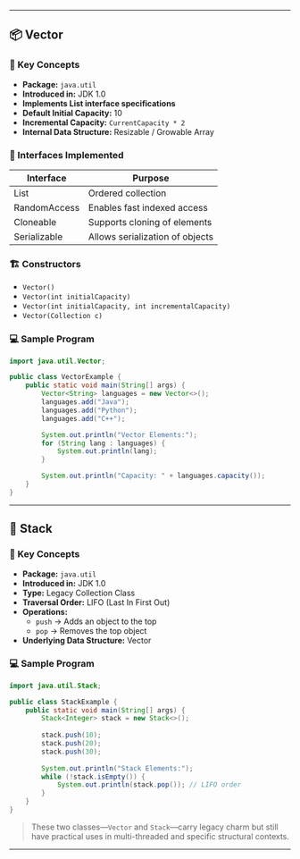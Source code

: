 
---

## 📦 **Vector**

### 🧠 Key Concepts
- **Package:** `java.util`
- **Introduced in:** JDK 1.0
- **Implements List interface specifications**
- **Default Initial Capacity:** 10
- **Incremental Capacity:** `CurrentCapacity * 2`
- **Internal Data Structure:** Resizable / Growable Array

### 🤝 Interfaces Implemented
| Interface      | Purpose                                    |
|----------------|---------------------------------------------|
| List           | Ordered collection                         |
| RandomAccess   | Enables fast indexed access                |
| Cloneable      | Supports cloning of elements               |
| Serializable   | Allows serialization of objects            |

### 🏗️ Constructors
- `Vector()`
- `Vector(int initialCapacity)`
- `Vector(int initialCapacity, int incrementalCapacity)`
- `Vector(Collection c)`

### 💻 Sample Program
```java
import java.util.Vector;

public class VectorExample {
    public static void main(String[] args) {
        Vector<String> languages = new Vector<>();
        languages.add("Java");
        languages.add("Python");
        languages.add("C++");

        System.out.println("Vector Elements:");
        for (String lang : languages) {
            System.out.println(lang);
        }

        System.out.println("Capacity: " + languages.capacity());
    }
}
```

---

## 🧱 **Stack**

### 🧠 Key Concepts
- **Package:** `java.util`
- **Introduced in:** JDK 1.0
- **Type:** Legacy Collection Class
- **Traversal Order:** LIFO (Last In First Out)
- **Operations:**
  - `push` → Adds an object to the top
  - `pop` → Removes the top object
- **Underlying Data Structure:** Vector

### 💻 Sample Program
```java
import java.util.Stack;

public class StackExample {
    public static void main(String[] args) {
        Stack<Integer> stack = new Stack<>();
        
        stack.push(10);
        stack.push(20);
        stack.push(30);
        
        System.out.println("Stack Elements:");
        while (!stack.isEmpty()) {
            System.out.println(stack.pop()); // LIFO order
        }
    }
}
```



>These two classes—`Vector` and `Stack`—carry legacy charm but still have practical uses in multi-threaded and specific structural contexts. 
---